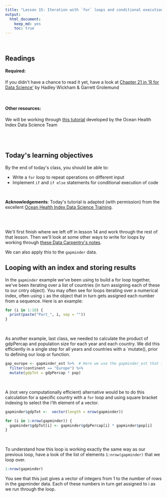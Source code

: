 ```yaml
---
title: "Lesson 15: Iteration with `for` loops and conditional execution with `if` statements - Part 2"
output: 
  html_document:
    keep_md: yes 
    toc: true
---
```

  


<br>

## Readings

#### Required:

If you didn't have a chance to read it yet, have a look at [Chapter 21 in 'R for Data Science'](https://r4ds.had.co.nz/iteration.html) by Hadley Wickham & Garrett Grolemund


<br>

#### Other resources:
We will be working through [this tutorial](http://ohi-science.org/data-science-training/programming.html) developed by the Ocean Health Index Data Science Team

<br>
<br>


## Today's learning objectives

By the end of today's class, you should be able to:

* Write a `for` loop to repeat operations on different input
* Implement `if` and `if else` statements for conditional execution of code

<br>

**Acknowledgements**: Today's tutorial is adapted (with permission) from the excellent [Ocean Health Index Data Science Training](http://ohi-science.org/data-science-training/programming.html).

<br>
<br>

We'll first finish where we left off in lesson 14 and work through the rest of that lesson. Then we'll look at some other ways to write for loops by working through [these Data Carpentry's notes](https://datacarpentry.org/semester-biology/materials/for-loops-R/).

We can also apply this to the `gapminder` data. 

## Looping with an index and storing results
In the `gapminder` example we've been using to build a for loop together, we've been iterating over a list of countries (in turn assigning each of these to our cntry object). You may often see for loops iterating over a numerical index, often using `i` as the object that in turn gets assigned each number from a sequence. Here is an example:


```r
for (i in 1:10) {
  print(paste("Part_", i, sep = ""))
}
```
<br>

As another example, last class, we needed to calculate the product of gdpPercap and population size for each year and each country. We did this efficiently in a single step for all years and countries with a `mutate(), prior to defining our loop or function. 


```r
gap_europe <- gapminder_est %>%  # Here we use the gapminder_est that includes information on whether data were estimated
  filter(continent == "Europe") %>%
  mutate(gdpTot = gdpPercap * pop)
```

<br>

A (not very computationally efficient) alternative would be to do this calculation for a specific country with a `for` loop and using square bracket indexing to select the i'th element of a vector.


```r
gapminder$gdpTot <-  vector(length = nrow(gapminder))

for (i in 1:nrow(gapminder)) {
  gapminder$gdpTot[i] <- gapminder$gdpPercap[i] * gapminder$pop[i]
} 
```

<br>

To understand how this loop is working exactly the same way as our previous loop, have a look of the list of elements `1:nrow(gapminder)` that we loop over.


```r
1:nrow(gapminder)
```

You see that this just gives a vector of integers from 1 to the number of rows in the gapminder data. Each of these numbers in turn get assigned to i as we run through the loop.


